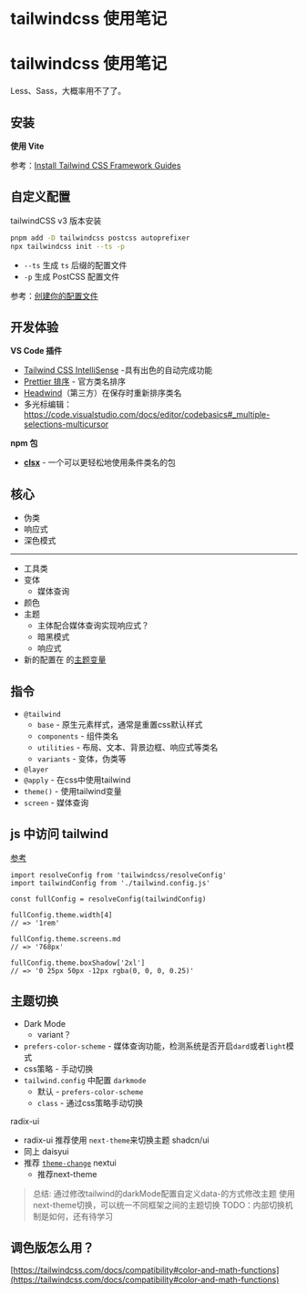# tailwindcss 使用笔记

# **tailwindcss 使用笔记**

Less、Sass，大概率用不了了。

## 安装

**使用 Vite** 

参考：[Install Tailwind CSS Framework Guides](https://tailwindcss.com/docs/installation/framework-guides)

## 自定义配置

tailwindCSS v3 版本安装

```bash
pnpm add -D tailwindcss postcss autoprefixer
npx tailwindcss init --ts -p
```

- `--ts` 生成 `ts` 后缀的配置文件
- `-p` 生成 PostCSS 配置文件

参考：[创建你的配置文件](https://tailwindcss.com/docs/configuration#creating-your-configuration-file)

## 开发体验

**VS Code 插件**

- [Tailwind CSS IntelliSense](https://marketplace.visualstudio.com/items?itemName=bradlc.vscode-tailwindcss) -具有出色的自动完成功能
- [Prettier 排序](https://tailwindcss.com/blog/automatic-class-sorting-with-prettier#how-classes-are-sorted) - 官方类名排序
- [Headwind](https://marketplace.visualstudio.com/items?itemName=heybourn.headwind)（第三方）在保存时重新排序类名
- 多光标编辑：https://code.visualstudio.com/docs/editor/codebasics#_multiple-selections-multicursor

**npm 包**

- [**clsx**](https://www.npmjs.com/package/clsx) - 一个可以更轻松地使用条件类名的包

## **核心**

- 伪类
- 响应式
- 深色模式

---

- 工具类
- 变体
    - 媒体查询
- 颜色
- 主题
    - 主体配合媒体查询实现响应式？
    - 暗黑模式
    - 响应式
- 新的配置在 的[主题变量](https://tailwindcss.com/docs/theme)

## **指令**

- `@tailwind`
    - `base` - 原生元素样式，通常是重置css默认样式
    - `components` - 组件类名
    - `utilities` - 布局、文本、背景边框、响应式等类名
    - `variants` - 变体，伪类等
- `@layer`
- `@apply` - 在css中使用tailwind
- `theme()` - 使用tailwind变量
- `screen` - 媒体查询

## **js 中访问 tailwind**

[参考](https://tailwindcss.com/docs/configuration#referencing-in-java-script)

```
import resolveConfig from 'tailwindcss/resolveConfig'
import tailwindConfig from './tailwind.config.js'

const fullConfig = resolveConfig(tailwindConfig)

fullConfig.theme.width[4]
// => '1rem'

fullConfig.theme.screens.md
// => '768px'

fullConfig.theme.boxShadow['2xl']
// => '0 25px 50px -12px rgba(0, 0, 0, 0.25)'
```

## **主题切换**

- Dark Mode
    - variant？
- `prefers-color-scheme` - 媒体查询功能，检测系统是否开启`dard`或者`light`模式
- css策略 - 手动切换
- `tailwind.config` 中配置 `darkmode`
    - 默认 - `prefers-color-scheme`
    - `class` - 通过css策略手动切换

radix-ui

- radix-ui 推荐使用 `next-theme`来切换主题 shadcn/ui
- 同上 daisyui
- 推荐 [`theme-change`](https://github.com/saadeghi/theme-change) nextui
    - 推荐next-theme

> 总结: 通过修改tailwind的darkMode配置自定义data-的方式修改主题 使用next-theme切换，可以统一不同框架之间的主题切换 TODO：内部切换机制是如何，还有待学习
> 

## 调色版怎么用？

[https://tailwindcss.com/docs/compatibility#color-and-math-functions](https://tailwindcss.com/docs/compatibility#color-and-math-functions)